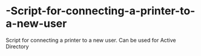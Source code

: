 # -Script-for-connecting-a-printer-to-a-new-user
 Script for connecting a printer to a new user. Can be used for Active Directory

